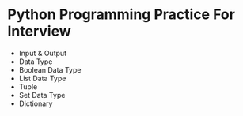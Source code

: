 # Python Programming Practice For Interview

- Input & Output
- Data Type
- Boolean Data Type
- List Data Type
- Tuple
- Set Data Type
- Dictionary